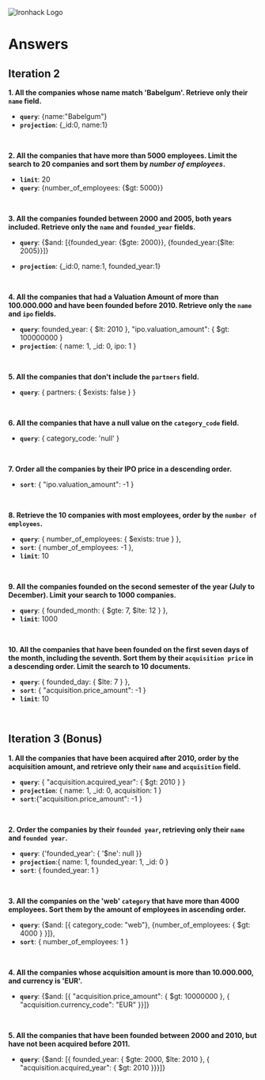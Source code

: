 ![Ironhack Logo](https://i.imgur.com/1QgrNNw.png)

# Answers

## Iteration 2

**1. All the companies whose name match 'Babelgum'. Retrieve only their `name` field.**

<!-- Your Query Goes Here -->
- **`query`**: {name:"Babelgum"}
- **`projection`**:  {_id:0, name:1}

<br>

**2. All the companies that have more than 5000 employees. Limit the search to 20 companies and sort them by *number of employees*.**

<!-- Your Query Goes Here -->
- **`limit`**: 20
- **`query`**: {number_of_employees: {$gt: 5000}}  

<br>

**3. All the companies founded between 2000 and 2005, both years included. Retrieve only the `name` and `founded_year` fields.**

<!-- Your Query Goes Here -->
- **`query`**: {$and: [{founded_year: {$gte: 2000}}, {founded_year:{$lte: 2005}}]}

- **`projection`**:  {_id:0, name:1, founded_year:1}


<br>

**4. All the companies that had a Valuation Amount of more than 100.000.000 and have been founded before 2010. Retrieve only the `name` and `ipo` fields.**

<!-- Your Query Goes Here -->

- **`query`**: founded_year: { $lt: 2010 },
    "ipo.valuation_amount": { $gt: 100000000 }
- **`projection`**:  { name: 1, _id: 0, ipo: 1 }


<br>

**5. All the companies that don't include the `partners` field.**


- **`query`**:  { partners: { $exists: false } }

<br>

**6. All the companies that have a null value on the `category_code` field.**


- **`query`**:  { category_code: 'null' }

<br>

**7. Order all the companies by their IPO price in a descending order.**

<!-- Your Query Goes Here -->

- **`sort`**: { "ipo.valuation_amount": -1 }

<br>

**8. Retrieve the 10 companies with most employees, order by the `number of employees`.**

<!-- Your Query Goes Here -->

- **`query`**: { number_of_employees: { $exists: true } },
- **`sort`**: { number_of_employees: -1 },
- **`limit`**: 10

<br>

**9. All the companies founded on the second semester of the year (July to December). Limit your search to 1000 companies.**

<!-- Your Query Goes Here -->

- **`query`**:   { founded_month: { $gte: 7, $lte: 12 } },
- **`limit`**: 1000

<br>

**10. All the companies that have been founded on the first seven days of the month, including the seventh. Sort them by their `acquisition price` in a descending order. Limit the search to 10 documents.**

<!-- Your Query Goes Here -->

- **`query`**:  { founded_day: { $lte: 7 } },
- **`sort`**: { "acquisition.price_amount": -1 }
- **`limit`**: 10

<br>

## Iteration 3 (Bonus)

**1. All the companies that have been acquired after 2010, order by the acquisition amount, and retrieve only their `name` and `acquisition` field.**

<!-- Your Query Goes Here -->

- **`query`**:   { "acquisition.acquired_year": { $gt: 2010 } }
- **`projection`**:   { name: 1, _id: 0, acquisition: 1 }
- **`sort`**:{"acquisition.price_amount": -1 }


<br>

**2. Order the companies by their `founded year`, retrieving only their `name` and `founded year`.**

<!-- Your Query Goes Here -->

- **`query`**: {'founded_year': { '$ne': null }}
- **`projection`**:{ name: 1, founded_year: 1, _id: 0 }
- **`sort`**: { founded_year: 1 }

<br>

**3. All the companies on the 'web' `category` that have more than 4000 employees. Sort them by the amount of employees in ascending order.**

<!-- Your Query Goes Here -->

- **`query`**:  {$and: [{ category_code: "web"}, {number_of_employees: { $gt: 4000 } }]},
- **`sort`**: { number_of_employees: 1 }


<br>

**4. All the companies whose acquisition amount is more than 10.000.000, and currency is 'EUR'.**

<!-- Your Query Goes Here -->

- **`query`**: {$and: [{ "acquisition.price_amount": { $gt: 10000000 }, { "acquisition.currency_code": "EUR" }}]}

<br>

**5. All the companies that have been founded between 2000 and 2010, but have not been acquired before 2011.**

<!-- Your Query Goes Here -->

- **`query`**: {$and: [{ founded_year: { $gte: 2000, $lte: 2010 }, {
    "acquisition.acquired_year": { $gt: 2010 }}}]}


<br>
